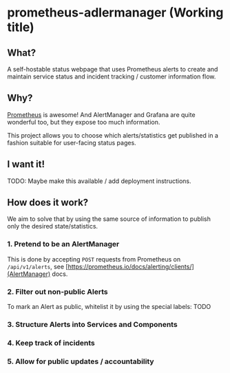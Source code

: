 # prometheus-adlermanager (Working title)

## What?

A self-hostable status webpage that uses Prometheus alerts to create and
maintain service status and incident tracking / customer information flow.

## Why?

[Prometheus](https://prometheus.io) is awesome!
And AlertManager and Grafana are quite wonderful too, but they expose
too much information.

This project allows you to choose which alerts/statistics get published in
a fashion suitable for user-facing status pages.

## I want it!

TODO: Maybe make this available / add deployment instructions.


## How does it work?

We aim to solve that by using the same source of information to publish
only the desired state/statistics.

### 1. Pretend to be an AlertManager

This is done by accepting `POST` requests from Prometheus on
`/api/v1/alerts`, see
[https://prometheus.io/docs/alerting/clients/](AlertManager) docs.

### 2. Filter out non-public Alerts

To mark an Alert as public, whitelist it by using the special labels:
TODO

### 3. Structure Alerts into Services and Components

### 4. Keep track of incidents

### 5. Allow for public updates / accountability
